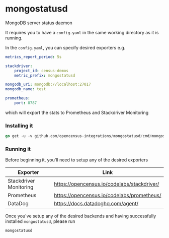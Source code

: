 # mongostatusd
MongoDB server status daemon

It requires you to have a `config.yaml` in the same working directory as it is running.

In the `config.yaml`, you can specify desired exporters e.g.

```yaml
metrics_report_period: 5s

stackdriver:
    project_id: census-demos
    metric_prefix: mongostatusd

mongodb_uri: mongodb://localhost:27017
mongodb_name: test

prometheus:
    port: 8787
```

which will export the stats to Prometheus and Stackdriver Monitoring

### Installing it
```go
go get -u -v github.com/opencensus-integrations/mongostatusd/cmd/mongostatusd
```

### Running it

Before beginning it, you'll need to setup any of the desired exporters

Exporter|Link
---|---
Stackdriver Monitoring|https://opencensus.io/codelabs/stackdriver/
Prometheus|https://opencensus.io/codelabs/prometheus/
DataDog|https://docs.datadoghq.com/agent/

Once you've setup any of the desired backends and having successfully installed `mongostatusd`, please run

```shell
mongostatusd
```
